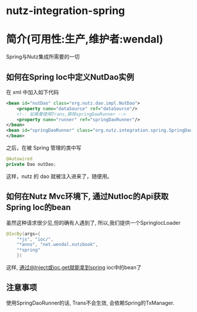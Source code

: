 nutz-integration-spring
==================================

简介(可用性:生产,维护者:wendal)
==================================

Spring与Nutz集成所需要的一切

## 如何在Spring Ioc中定义NutDao实例

在 xml 中加入如下代码

```xml
<bean id="nutDao" class="org.nutz.dao.impl.NutDao">
    <property name="dataSource" ref="dataSource"/>
    <!-- 如果要使用Trans,移除springDaoRunner -->
    <property name="runner" ref="springDaoRunner"/>
</bean>
<bean id="springDaoRunner" class="org.nutz.integration.spring.SpringDaoRunner">
</bean>
```

之后，在被 Spring 管理的类中写


```java
@Autowired
private Dao nutDao;
```

这样，nutz 的 dao 就被注入进来了，随便用。

## 如何在Nutz Mvc环境下, 通过NutIoc的Api获取Spring Ioc的bean

虽然这种请求很少见,但的确有人遇到了, 所以,我们提供一个SpringIocLoader

```java
@IocBy(args={
	"*js", "ioc/",
	"*anno", "net.wendal.nutzbook",
	"*spring"
	})
```

这样, 通过@Inject或ioc.get就能拿到spring ioc中的bean了

## 注意事项

使用SpringDaoRunner的话, Trans不会生效, 会依赖Spring的TxManager.